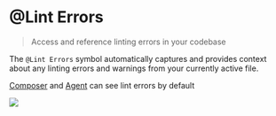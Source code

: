 # @Lint Errors

> Access and reference linting errors in your codebase

The `@Lint Errors` symbol automatically captures and provides context about any linting errors and warnings from your currently active file.

[Composer](/composer) and [Agent](/agent) can see lint errors by default

<Frame>
  <img src="https://mintlify.s3.us-west-1.amazonaws.com/cursor/images/context/@lint-errors.png" />
</Frame>

